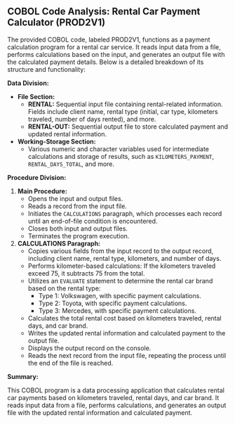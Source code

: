 ## COBOL Code Analysis: Rental Car Payment Calculator (PROD2V1) 

The provided COBOL code, labeled PROD2V1, functions as a payment calculation program for a rental car service. It reads input data from a file, performs calculations based on the input, and generates an output file with the calculated payment details. Below is a detailed breakdown of its structure and functionality:

**Data Division:**

*   **File Section:**
    *   **RENTAL:** Sequential input file containing rental-related information. Fields include client name, rental type (initial, car type, kilometers traveled, number of days rented), and more.
    *   **RENTAL-OUT:** Sequential output file to store calculated payment and updated rental information. 
*   **Working-Storage Section:**
    *   Various numeric and character variables used for intermediate calculations and storage of results, such as `KILOMETERS_PAYMENT`, `RENTAL_DAYS_TOTAL`, and more.

**Procedure Division:**

1.  **Main Procedure:**
    *   Opens the input and output files.
    *   Reads a record from the input file.
    *   Initiates the `CALCULATIONS` paragraph, which processes each record until an end-of-file condition is encountered.
    *   Closes both input and output files.
    *   Terminates the program execution.
2.  **CALCULATIONS Paragraph:**
    *   Copies various fields from the input record to the output record, including client name, rental type, kilometers, and number of days.
    *   Performs kilometer-based calculations: If the kilometers traveled exceed 75, it subtracts 75 from the total.
    *   Utilizes an `EVALUATE` statement to determine the rental car brand based on the rental type:
        *   Type 1: Volkswagen, with specific payment calculations.
        *   Type 2: Toyota, with specific payment calculations.
        *   Type 3: Mercedes, with specific payment calculations.
    *   Calculates the total rental cost based on kilometers traveled, rental days, and car brand.
    *   Writes the updated rental information and calculated payment to the output file.
    *   Displays the output record on the console.
    *   Reads the next record from the input file, repeating the process until the end of the file is reached.

**Summary:**

This COBOL program is a data processing application that calculates rental car payments based on kilometers traveled, rental days, and car brand. It reads input data from a file, performs calculations, and generates an output file with the updated rental information and calculated payment.